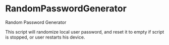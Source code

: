 # RandomPasswordGenerator
Random Password Generator

This script will randomize local user password, and reset it to empty if script is stopped, or user restarts his device.
